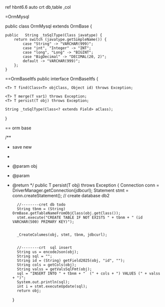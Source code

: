 

ref hbnt6.6
 auto crt db,table ,col

=OrmMysql

public class OrmMysql extends OrmBase {

    public   String _toSqlType(Class javatype) {
        return switch (javatype.getSimpleName()) {
            case "String" -> "VARCHAR(999)";
            case "int", "Integer" -> "INT";
            case "long", "Long" -> "BIGINT";
            case "BigDecimal" -> "DECIMAL(20, 2)";
            default -> "VARCHAR(999)";
        };
    }


==OrmBaseItfs
public interface OrmBaseItfs {


    <T> T find(Class<T> objClass, Object id) throws Exception;

    <T> T merge(T var1) throws Exception;
    <T> T persist(T obj) throws Exception;

    String _toSqlType(Class<? extends Field> aClass);
}

== orm base


/**
* save new
*
* @param obj
* @param <T>
* @return
*/
public <T> T persist(T obj) throws Exception {
Connection conn = DriverManager.getConnection(jdbcurl);
Statement stmt = conn.createStatement();
//  create database db2


        //--------cret db todo
        String tbnm = (String) OrmBase.getTableNameFromObjClass(obj.getClass());
        stmt.execute("CREATE TABLE IF NOT EXISTS " + tbnm + " (id VARCHAR(500) PRIMARY KEY)");


        _CreateColumes(obj, stmt, tbnm, jdbcurl);


        //--------crt  sql insert
        String us = encodeJson(obj);
        String sql = "";
        String id = (String) getField2025(obj, "id", "");
        String cols = getCols(obj);
        String valss = getValsSqlFmt(obj);
        sql = "INSERT INTO " + tbnm + "  (" + cols + ") VALUES (" + valss + ")";
        System.out.println(sql);
        int i = stmt.executeUpdate(sql);
        return obj;
    }

